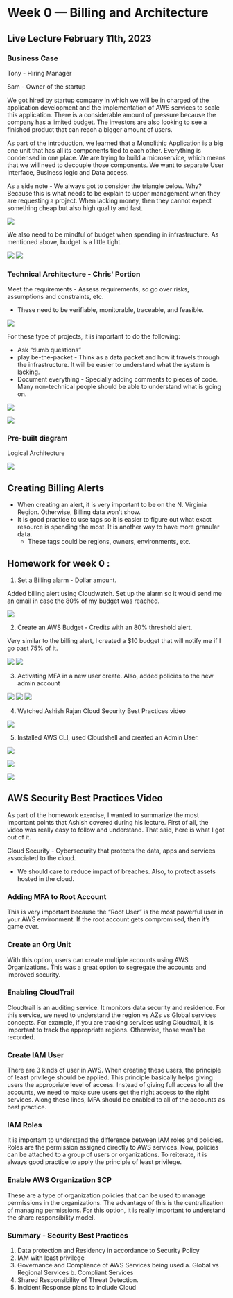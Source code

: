 # Week 0 — Billing and Architecture

## Live Lecture February 11th, 2023

### Business Case 


Tony - Hiring Manager

Sam - Owner of the startup 

We got hired by startup company in which we will be in charged of the application development and the implementation of AWS services to scale this application. There is a considerable amount of pressure because the company has a limited budget. The investors are also looking to see a finished product that can reach a bigger amount of users. 

As part of the introduction, we learned that a Monolithic Application is a big one unit that has all its components tied to each other. Everything is condensed in one place. We are trying to build a microservice, which means that we will need to decouple those components. We want to separate User Interface, Business logic and Data access. 

As a side note - We always got to consider the triangle below. Why? Because this is what needs to be explain to upper management when they are requesting a project. When lacking money, then they cannot expect something cheap but also high quality and fast. 

![](images/2023-02-14-21-50-21.png)

We also need to be mindful of budget when spending in infrastructure. As mentioned above, budget is a little tight.  

![](images/2023-02-14-21-50-53.png)
![](images/2023-02-14-21-51-08.png)

### Technical Architecture - Chris' Portion 

Meet the requirements - Assess requirements, so go over risks, assumptions and constraints, etc. 

- These need to be verifiable, monitorable, traceable, and feasible.

![](images/2023-02-14-21-52-10.png)

For these type of projects, it is important to do the following: 

- Ask “dumb questions”
- play be-the-packet - Think as a data packet and how it travels through the infrastructure. It will be easier to understand what the system is lacking.
- Document everything - Specially adding comments to pieces of code. Many non-technical people should be able to understand what is going on.

![](images/2023-02-14-21-53-04.png)

![](images/2023-02-14-21-53-33.png)

### Pre-built diagram

Logical Architecture 

![](images/2023-02-14-21-53-58.png)

## Creating Billing Alerts

- When creating an alert, it is very important to be on the N. Virginia Region. Otherwise, Billing data won’t show.
- It is good practice to use tags so it is easier to figure out what exact resource is spending the most. It is another way to have more granular data.
    - These tags could be regions, owners, environments, etc.



## Homework for week 0 : 

1. Set a Billing alarm - Dollar amount. 

Added billing alert using Cloudwatch. Set up the alarm so it would send me an email in case the 80% of my budget was reached.   

![](images/2023-02-13-21-02-15.png)


2. Create an AWS Budget - Credits with an 80% threshold alert. 

Very similar to the billing alert, I created a $10 budget that will notify me if I go past 75% of it. 


![](images/2023-02-12-14-50-27.png)
![](images/2023-02-12-14-51-01.png)

3. Activating MFA in a new user create. Also, added policies to the new admin account

![](images/2023-02-12-14-53-08.png)
![](images/2023-02-12-14-54-03.png)
![](images/2023-02-12-14-54-59.png)

4. Watched Ashish Rajan Cloud Security Best Practices video 

![](images/2023-02-13-22-06-50.png)

5. Installed AWS CLI, used Cloudshell and created an Admin User. 

![](images/2023-02-14-22-06-45.png)

![](images/2023-02-14-22-10-03.png)

![](images/2023-02-14-22-13-01.png)


## AWS Security Best Practices Video

As part of the homework exercise, I wanted to summarize the most important points that Ashish covered during his lecture. First of all, the video was really easy to follow and understand. That said, here is what I got out of it. 

Cloud Security - Cybersecurity that protects the data, apps and services associated to the cloud. 

- We should care to reduce impact of breaches. Also, to protect assets hosted in the cloud.

### Adding MFA to Root Account

This is very important because the “Root User” is the most powerful user in your AWS environment. If the root account gets compromised, then it’s game over. 

### Create an Org Unit

With this option, users can create multiple accounts using AWS Organizations. This was a great option to segregate the accounts and improved security. 

### Enabling CloudTrail

Cloudtrail is an auditing service. It monitors data security and residence. For this service, we need to understand the region vs AZs vs Global services concepts. For example, if you are tracking services using Cloudtrail, it is important to track the appropriate regions. Otherwise, those won’t be recorded. 

### Create IAM User

There are 3 kinds of user in AWS. When creating these users, the principle of least privilege should be applied. This principle basically helps giving users the appropriate level of access. Instead of giving full access to all the accounts, we need to make sure users get the right access to the right services. Along these lines, MFA should be enabled to all of the accounts as best practice. 

### IAM Roles

It is important to understand the difference between IAM roles and policies. Roles are the permission assigned directly to AWS services. Now, policies can be attached to a group of users or organizations. To reiterate, it is always good practice to apply the principle of least privilege. 

### Enable AWS Organization SCP

These are a type of organization policies that can be used to manage permissions in the organizations. The advantage of this is the centralization of managing permissions. For this option, it is really important to understand the share responsibility model.

### Summary - Security Best Practices

1. Data protection and Residency in accordance to Security Policy
2. IAM with least privilege 
3. Governance and Compliance of AWS Services being used
    a. Global vs Regional Services
    b. Compliant Services
4. Shared Responsibility of Threat Detection. 
5. Incident Response plans to include Cloud